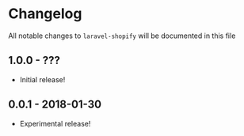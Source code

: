# Changelog

All notable changes to `laravel-shopify` will be documented in this file

## 1.0.0 - ???

- Initial release!

## 0.0.1 - 2018-01-30

- Experimental release!
